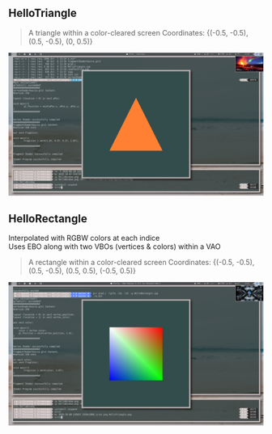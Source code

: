 ## HelloTriangle

>   A triangle within a color-cleared screen
>   Coordinates: {(-0.5, -0.5), (0.5, -0.5), (0, 0.5)}

![HelloTriangle](HelloTriangle.png)
## HelloRectangle
Interpolated with RGBW colors at each indice  
Uses EBO along with two VBOs (vertices & colors) within a VAO

>   A rectangle within a color-cleared screen
>   Coordinates: {(-0.5, -0.5), (0.5, -0.5), (0.5, 0.5), (-0.5, 0.5)}

![HelloRectangle](HelloRectangle.png)
